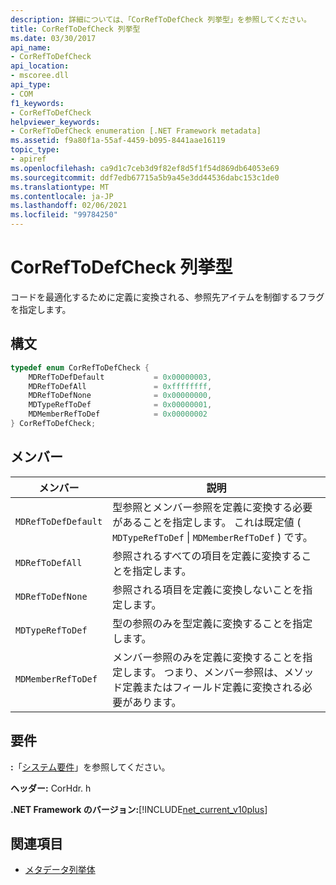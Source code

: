 ```yaml
---
description: 詳細については、「CorRefToDefCheck 列挙型」を参照してください。
title: CorRefToDefCheck 列挙型
ms.date: 03/30/2017
api_name:
- CorRefToDefCheck
api_location:
- mscoree.dll
api_type:
- COM
f1_keywords:
- CorRefToDefCheck
helpviewer_keywords:
- CorRefToDefCheck enumeration [.NET Framework metadata]
ms.assetid: f9a80f1a-55af-4459-b095-8441aae16119
topic_type:
- apiref
ms.openlocfilehash: ca9d1c7ceb3d9f82ef8d5f1f54d869db64053e69
ms.sourcegitcommit: ddf7edb67715a5b9a45e3dd44536dabc153c1de0
ms.translationtype: MT
ms.contentlocale: ja-JP
ms.lasthandoff: 02/06/2021
ms.locfileid: "99784250"
---
```

# <a name="correftodefcheck-enumeration"></a>CorRefToDefCheck 列挙型

コードを最適化するために定義に変換される、参照先アイテムを制御するフラグを指定します。  
  
## <a name="syntax"></a>構文  
  
```cpp  
typedef enum CorRefToDefCheck {  
    MDRefToDefDefault           = 0x00000003,  
    MDRefToDefAll               = 0xffffffff,  
    MDRefToDefNone              = 0x00000000,  
    MDTypeRefToDef              = 0x00000001,  
    MDMemberRefToDef            = 0x00000002  
} CorRefToDefCheck;  
```  
  
## <a name="members"></a>メンバー  
  
|メンバー|説明|  
|------------|-----------------|  
|`MDRefToDefDefault`|型参照とメンバー参照を定義に変換する必要があることを指定します。 これは既定値 ( `MDTypeRefToDef` &#124; `MDMemberRefToDef` ) です。|  
|`MDRefToDefAll`|参照されるすべての項目を定義に変換することを指定します。|  
|`MDRefToDefNone`|参照される項目を定義に変換しないことを指定します。|  
|`MDTypeRefToDef`|型の参照のみを型定義に変換することを指定します。|  
|`MDMemberRefToDef`|メンバー参照のみを定義に変換することを指定します。 つまり、メンバー参照は、メソッド定義またはフィールド定義に変換される必要があります。|  
  
## <a name="requirements"></a>要件  

 **:**「[システム要件](../../get-started/system-requirements.md)」を参照してください。  
  
 **ヘッダー:** CorHdr. h  
  
 **.NET Framework のバージョン:**[!INCLUDE[net_current_v10plus](../../../../includes/net-current-v10plus-md.md)]  
  
## <a name="see-also"></a>関連項目

- [メタデータ列挙体](metadata-enumerations.md)
